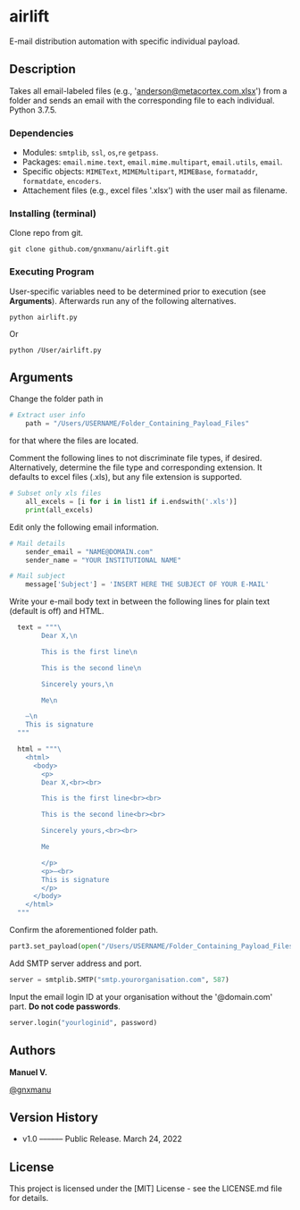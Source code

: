 # airlift
E-mail distribution automation with specific individual payload.

## Description
Takes all email-labeled files (e.g., 'anderson@metacortex.com.xlsx') from a folder and sends an email with the corresponding file to each individual. Python 3.7.5.

### Dependencies
* Modules: `smtplib`, `ssl`, `os`,`re` `getpass`.
* Packages: `email.mime.text`, `email.mime.multipart`, `email.utils`, `email`.
* Specific objects: `MIMEText`, `MIMEMultipart`, `MIMEBase`, `formataddr`, `formatdate`, `encoders`.
* Attachement files (e.g., excel files '.xlsx') with the user mail as filename.

### Installing (terminal)
Clone repo from git.
``` console 
git clone github.com/gnxmanu/airlift.git
```

### Executing Program
User-specific variables need to be determined prior to execution (see **Arguments**). Afterwards run any of the following alternatives.
``` console 
python airlift.py
```

Or

``` console 
python /User/airlift.py
```
  
## Arguments
Change the folder path in 
``` python
# Extract user info
    path = "/Users/USERNAME/Folder_Containing_Payload_Files"
```
for that where the files are located.

Comment the following lines to not discriminate file types, if desired. Alternatively, determine the file type and corresponding extension. It defaults to excel files (.xls), but any file extension is supported.
``` python
# Subset only xls files
    all_excels = [i for i in list1 if i.endswith('.xls')]
    print(all_excels)
```

Edit only the following email information.
``` python
# Mail details
    sender_email = "NAME@DOMAIN.com"
    sender_name = "YOUR INSTITUTIONAL NAME"
```

``` python
# Mail subject
    message['Subject'] = 'INSERT HERE THE SUBJECT OF YOUR E-MAIL'
```

Write your e-mail body text in between the following lines for plain text (default is off) and HTML.
``` python
  text = """\
        Dear X,\n

        This is the first line\n

        This is the second line\n

        Sincerely yours,\n

        Me\n

    –\n
    This is signature
  """
```

``` python
  html = """\
    <html>
      <body>
        <p>
        Dear X,<br><br>

        This is the first line<br><br>

        This is the second line<br><br>

        Sincerely yours,<br><br>

        Me

        </p>
        <p>–<br>
        This is signature
        </p>
      </body>
    </html>
  """
```

Confirm the aforementioned folder path.
``` python
part3.set_payload(open("/Users/USERNAME/Folder_Containing_Payload_Files/"+receiver_file, "rb").read())
```

Add SMTP server address and port.
``` python
server = smtplib.SMTP("smtp.yourorganisation.com", 587) 
```

Input the email login ID at your organisation without the '@domain.com' part. **Do not code passwords**.
``` python
server.login("yourloginid", password)
```

## Authors
**Manuel V.**
<!-- **Manuel Velázquez** -->

[@gnxmanu](https://github.com/gnxmanu)

## Version History
* v1.0 –––––– Public Release. March 24, 2022

## License
This project is licensed under the [MIT] License - see the LICENSE.md file for details.
